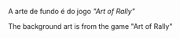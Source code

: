 A arte de fundo é do jogo <em>"Art of Rally"</em>

The background art is from the game "Art of Rally"
